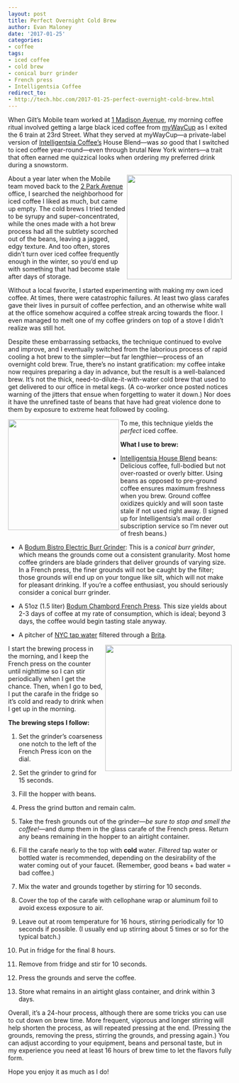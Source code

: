 ```yaml
---
layout: post
title: Perfect Overnight Cold Brew
author: Evan Maloney
date: '2017-01-25'
categories: 
- coffee
tags:
- iced coffee
- cold brew
- conical burr grinder
- French press
- Intelligentsia Coffee
redirect_to:
- http://tech.hbc.com/2017-01-25-perfect-overnight-cold-brew.html
---
```


When Gilt’s Mobile team worked at [1 Madison Avenue](https://www.emporis.com/buildings/115458/metropolitan-life-tower-new-york-city-ny-usa), my morning coffee ritual involved getting a large black iced coffee from [myWayCup](https://www.yelp.com/biz/mywaycup-coffee-new-york) as I exited the 6 train at 23rd Street. What they served at myWayCup—a private-label version of [Intelligentsia Coffee’s](https://www.intelligentsiacoffee.com) House Blend—was *so* good that I switched to iced coffee year-round—even through brutal New York winters—a trait that often earned me quizzical looks when ordering my preferred drink during a snowstorm.

<img src="/assets/images/cold-brew/intelligentsia-house-blend.png" align="right" width="236"/>About a year later when the Mobile team moved back to the [2 Park Avenue](https://www.emporis.com/buildings/115237/2-park-avenue-new-york-city-ny-usa) office, I searched the neighborhood for iced coffee I liked as much, but came up empty. The cold brews I tried tended to be syrupy and super-concentrated, while the ones made with a hot brew process had all the subtlety scorched out of the beans, leaving a jagged, edgy texture. And too often, stores didn’t turn over iced coffee frequently enough in the winter, so you’d end up with something that had become stale after days of storage.

Without a local favorite, I started experimenting with making my own iced coffee. At times, there were catastrophic failures. At least two glass carafes gave their lives in pursuit of coffee perfection, and an otherwise white wall at the office somehow acquired a coffee streak arcing towards the floor. I even managed to melt one of my coffee grinders on top of a stove I didn’t realize was still hot.

Despite these embarrassing setbacks, the technique continued to evolve and improve, and I eventually switched from the laborious process of rapid cooling a hot brew to the simpler—but far lengthier—process of an overnight cold brew. True, there’s no instant gratification: my coffee intake now requires preparing a day in advance, but the result is a well-balanced brew. It’s not the thick, need-to-dilute-it-with-water cold brew that used to get delivered to our office in metal kegs. (A co-worker once posted notices warning of the jitters that ensue when forgetting to water it down.) Nor does it have the unrefined taste of beans that have had great violence done to them by exposure to extreme heat followed by cooling.

<img src="/assets/images/cold-brew/bodum-conical-burr-grinder.png" align="left" width="250"/>To me, this technique yields the _perfect_ iced coffee.

**What I use to brew:**

- [Intelligentsia House Blend](https://www.intelligentsiacoffee.com/house-blend) beans: Delicious coffee, full-bodied but not over-roasted or overly bitter. Using beans as opposed to pre-ground coffee ensures maximum freshness when you brew. Ground coffee oxidizes quickly and will soon taste stale if not used right away. (I signed up for Intelligentsia’s mail order subscription service so I’m never out of fresh beans.)

- A [Bodum Bistro Electric Burr Grinder](http://amzn.to/2jS6YGM): This is a _conical burr grinder_, which means the grounds come out a consistent granularity. Most home coffee grinders are blade grinders that deliver grounds of varying size. In a French press, the finer grounds will not be caught by the filter; those grounds will end up on your tongue like silt, which will not make for pleasant drinking. If you’re a coffee enthusiast, you should seriously consider a conical burr grinder.

- A 51oz (1.5 liter) [Bodum Chambord French Press](http://amzn.to/2jfs14p). This size yields about 2-3 days of coffee at my rate of consumption, which is ideal; beyond 3 days, the coffee would begin tasting stale anyway.

- A pitcher of [NYC tap water](https://www.nytimes.com/interactive/2016/03/24/nyregion/how-nyc-gets-its-water-new-york-101.html) filtered through a [Brita](http://amzn.to/2jSjKVN).

<img src="/assets/images/cold-brew/bodum-french-press.png" align="right" width="285"/>I start the brewing process in the morning, and I keep the French press on the counter until nighttime so I can stir periodically when I get the chance. Then, when I go to bed, I put the carafe in the fridge so it’s cold and ready to drink when I get up in the morning.

**The brewing steps I follow:**

1. Set the grinder’s coarseness one notch to the left of the French Press icon on the dial.

2. Set the grinder to grind for 15 seconds.

3. Fill the hopper with beans.

4. Press the grind button and remain calm.

5. Take the fresh grounds out of the grinder—*be sure to stop and smell the coffee!*—and dump them in the glass carafe of the French press. Return any beans remaining in the hopper to an airtight container.

6. Fill the carafe nearly to the top with **cold** water. _Filtered_ tap water or bottled water is recommended, depending on the desirability of the water coming out of your faucet. (Remember, good beans + bad water = bad coffee.)

7. Mix the water and grounds together by stirring for 10 seconds.

8. Cover the top of the carafe with cellophane wrap or aluminum foil to avoid excess exposure to air.

9. Leave out at room temperature for 16 hours, stirring periodically for 10 seconds if possible. (I usually end up stirring about 5 times or so for the typical batch.)

10. Put in fridge for the final 8 hours.

11. Remove from fridge and stir for 10 seconds.

12. Press the grounds and serve the coffee.

13. Store what remains in an airtight glass container, and drink within 3 days.

Overall, it’s a 24-hour process, although there are some tricks you can use to cut down on brew time. More frequent, vigorous and longer stirring will help shorten the process, as will repeated pressing at the end. (Pressing the grounds, removing the press, stirring the grounds, and pressing again.) You can adjust according to your equipment, beans and personal taste, but in my experience you need at least 16 hours of brew time to let the flavors fully form.

Hope you enjoy it as much as I do!
